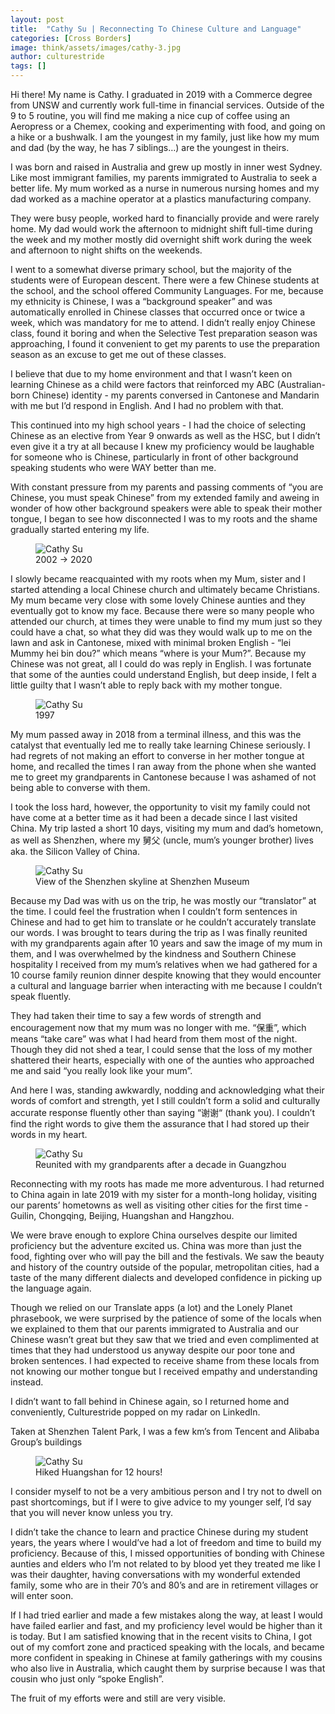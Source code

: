 ```yaml
---
layout: post
title:  "Cathy Su | Reconnecting To Chinese Culture and Language"
categories: [Cross Borders]
image: think/assets/images/cathy-3.jpg
author: culturestride
tags: []
---
```



Hi there! My name is Cathy. I graduated in 2019 with a Commerce degree from UNSW and currently work full-time in financial services. Outside of the 9 to 5 routine, you will find me making a nice cup of coffee using an Aeropress or a Chemex, cooking and experimenting with food, and going on a hike or a bushwalk. I am the youngest in my family, just like how my mum and dad (by the way, he has 7 siblings…) are the youngest in theirs.

I was born and raised in Australia and grew up mostly in inner west Sydney. Like most immigrant families, my parents immigrated to Australia to seek a better life. My mum worked as a nurse in numerous nursing homes and my dad worked as a machine operator at a plastics manufacturing company.

They were busy people, worked hard to financially provide and were rarely home. My dad would work the afternoon to midnight shift full-time during the week and my mother mostly did overnight shift work during the week and afternoon to night shifts on the weekends.

I went to a somewhat diverse primary school, but the majority of the students were of European descent. There were a few Chinese students at the school, and the school offered Community Languages. For me, because my ethnicity is Chinese, I was a “background speaker” and was automatically enrolled in Chinese classes that occurred once or twice a week, which was mandatory for me to attend. I didn’t really enjoy Chinese class, found it boring and when the Selective Test preparation season was approaching, I found it convenient to get my parents to use the preparation season as an excuse to get me out of these classes.

I believe that due to my home environment and that I wasn’t keen on learning Chinese as a child were factors that reinforced my ABC (Australian-born Chinese) identity - my parents conversed in Cantonese and Mandarin with me but I’d respond in English. And I had no problem with that.

This continued into my high school years - I had the choice of selecting Chinese as an elective from Year 9 onwards as well as the HSC, but I didn’t even give it a try at all because I knew my proficiency would be laughable for someone who is Chinese, particularly in front of other background speaking students who were WAY better than me.

With constant pressure from my parents and passing comments of “you are Chinese, you must speak Chinese” from my extended family and aweing in wonder of how other background speakers were able to speak their mother tongue, I began to see how disconnected I was to my roots and the shame gradually started entering my life. 

<figure>
  <img class="blogImage" src="../../think/assets/images/cathy-1.png" alt="Cathy Su"/>
  <figcaption>2002 &rarr; 2020</figcaption>
</figure>

I slowly became reacquainted with my roots when my Mum, sister and I started attending a local Chinese church and ultimately became Christians. My mum became very close with some lovely Chinese aunties and they eventually got to know my face. Because there were so many people who attended our church, at times they were unable to find my mum just so they could have a chat, so what they did was they would walk up to me on the lawn and ask in Cantonese, mixed with minimal broken English - “lei Mummy hei bin dou?” which means “where is your Mum?”. Because my Chinese was not great, all I could do was reply in English. I was fortunate that some of the aunties could understand English, but deep inside, I felt a little guilty that I wasn’t able to reply back with my mother tongue. 

<figure>
  <img class="blogImage" src="../../think/assets/images/cathy-2.png" alt="Cathy Su"/>
  <figcaption>1997</figcaption>
</figure>

My mum passed away in 2018 from a terminal illness, and this was the catalyst that eventually led me to really take learning Chinese seriously. I had regrets of not making an effort to converse in her mother tongue at home, and recalled the times I ran away from the phone when she wanted me to greet my grandparents in Cantonese because I was ashamed of not being able to converse with them.

I took the loss hard, however, the opportunity to visit my family could not have come at a better time as it had been a decade since I last visited China. My trip lasted a short 10 days, visiting my mum and dad’s hometown, as well as Shenzhen, where my 舅父 (uncle, mum’s younger brother) lives aka. the Silicon Valley of China.

<figure>
  <img class="blogImage" src="../../think/assets/images/cathy-5.png" alt="Cathy Su"/>
  <figcaption>View of the Shenzhen skyline at Shenzhen Museum</figcaption>
</figure>

Because my Dad was with us on the trip, he was mostly our “translator” at the time. I could feel the frustration when I couldn’t form sentences in Chinese and had to get him to translate or he couldn’t accurately translate our words. I was brought to tears during the trip as I was finally reunited with my grandparents again after 10 years and saw the image of my mum in them, and I was overwhelmed by the kindness and Southern Chinese hospitality I received from my mum’s relatives when we had gathered for a 10 course family reunion dinner despite knowing that they would encounter a cultural and language barrier when interacting with me because I couldn’t speak fluently.

They had taken their time to say a few words of strength and encouragement now that my mum was no longer with me. “保重”, which means “take care” was what I had heard from them most of the night. Though they did not shed a tear, I could sense that the loss of my mother shattered their hearts, especially with one of the aunties who approached me and said “you really look like your mum”.

And here I was, standing awkwardly, nodding and acknowledging what their words of comfort and strength, yet I still couldn’t form a solid and culturally accurate response fluently other than saying “谢谢“ (thank you). I couldn’t find the right words to give them the assurance that I had stored up their words in my heart.

<figure>
  <img class="blogImage" src="../../think/assets/images/cathy-4.png" alt="Cathy Su"/>
  <figcaption>Reunited with my grandparents after a decade in Guangzhou</figcaption>
</figure>

Reconnecting with my roots has made me more adventurous. I had returned to China again in late 2019 with my sister for a month-long holiday, visiting our parents’ hometowns as well as visiting other cities for the first time - Guilin, Chongqing, Beijing, Huangshan and Hangzhou.

We were brave enough to explore China ourselves despite our limited proficiency but the adventure excited us. China was more than just the food, fighting over who will pay the bill and the festivals. We saw the beauty and history of the country outside of the popular, metropolitan cities, had a taste of the many different dialects and developed confidence in picking up the language again.

Though we relied on our Translate apps (a lot) and the Lonely Planet phrasebook, we were surprised by the patience of some of the locals when we explained to them that our parents immigrated to Australia and our Chinese wasn’t great but they saw that we tried and even complimented at times that they had understood us anyway despite our poor tone and broken sentences. I had expected to receive shame from these locals from not knowing our mother tongue but I received empathy and understanding instead.

I didn’t want to fall behind in Chinese again, so I returned home and conveniently, Culturestride popped on my radar on LinkedIn.

Taken at Shenzhen Talent Park, I was a few km’s from Tencent and Alibaba Group’s 
buildings

<figure>
  <img class="blogImage" src="../../think/assets/images/cathy-7.png" alt="Cathy Su"/>
  <figcaption>Hiked Huangshan for 12 hours!</figcaption>
</figure>



I consider myself to not be a very ambitious person and I try not to dwell on past shortcomings, but if I were to give advice to my younger self, I’d say that you will never know unless you try. 

I didn’t take the chance to learn and practice Chinese during my student years, the years where I would’ve had a lot of freedom and time to build my proficiency. Because of this, I missed opportunities of bonding with Chinese aunties and elders who I’m not related to by blood yet they treated me like I was their daughter, having conversations with my wonderful extended family, some who are in their 70’s and 80’s and are in retirement villages or will enter soon.

If I had tried earlier and made a few mistakes along the way, at least I would have failed earlier and fast, and my proficiency level would be higher than it is today. But I am satisfied knowing that in the recent visits to China, I got out of my comfort zone and practiced speaking with the locals, and became more confident in speaking in Chinese at family gatherings with my cousins who also live in Australia, which caught them by surprise because I was that cousin who just only “spoke English”.

The fruit of my efforts were and still are very visible.
